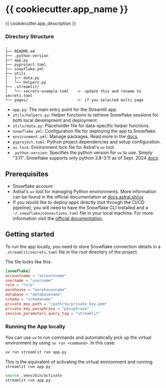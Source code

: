 # {{ cookiecutter.app_name }}

{{ cookiecutter.app_description }}

### Directory Structure

```plaintext
.
├── README.md
├── .python-version
├── app.py
├── pyproject.toml
├── snowflake.yml
├── utils
│   ├── data.py
│   └── helpers.py
├── .streamlit/
│   └── secrets-example.toml    <- update this and rename to secrets.toml
└── pages/                      <- if you selected multi page
```

* `app.py`: The main entry point for the Streamlit app.
* `utils/helpers.py`: Helper functions to retrieve Snowflake sessions for both local development and deployment.
* `utils/data.py`: Placeholder file for data-specific helper functions.
* `snowflake.yml`: Configuration file for deploying the app to Snowflake.
* `environment.yml`: Manage packages. Read more in the [docs](https://docs.snowflake.com/en/developer-guide/streamlit/create-streamlit-sql#manage-packages-by-using-the-environment-yml-file).
* `pyproject.toml`: Python project dependencies and setup configuration.
* `uv.lock`: Environment lock file for Astral's `uv` tool.
* `.python-version`: Specifies the python version for `uv` to use. Simply "3.11". Snowflake supports only python 3.8-3.11 as of Sept. 2024 [docs](https://docs.snowflake.com/en/developer-guide/snowpark/python/setup#prerequisites).

## Prerequisites
* Snowflake account
* Astral's `uv` tool for managing Python environments. More information can be found in the official documentation at [docs.astral.sh/uv](https://docs.astral.sh/uv/#getting-started)
* If you would like to deploy apps directly (not through the CI/CD pipeline), you will need to have the Snowflake CLI installed and a `~/.snowflake/connections.toml` file in your local machine. For more information visit the [official documentation](https://docs.snowflake.com/en/developer-guide/snowflake-cli-v2/index#what-s-in-this-guide).

## Getting started
To run the app locally, you need to store Snowflake connection details in a `.streamlit/secrets.toml` file in the root directory of the project.

The file looks like this:
```toml
[snowflake]
accountname = "accountname"
username = "username"
role = "role"
warehouse = "warehousename"
database = "databasename"
schema = "schemaname"
private_key_path = "/path/to/private_key.pem"
private_key_passphrase = "passphrase"
session_parameters.query_tag = "streamlit"
```

### Running the App locally
You can use `uv` to run commands and automatically pick up the virtual environment by using `uv run <command>`. In this case:
```bash
uv run streamlit run app.py
```

This is the equivalent of activating the virtual environment and running `streamlit run app.py`

```bash
source .venv/bin/activate
streamlit run app.py
```
